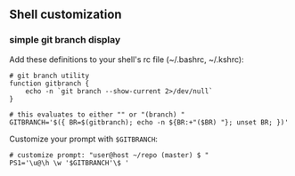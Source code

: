 ## Shell customization

### simple git branch display

Add these definitions to your shell's rc file (~/.bashrc, ~/.kshrc):
```
# git branch utility
function gitbranch {
	echo -n `git branch --show-current 2>/dev/null`
}

# this evaluates to either "" or "(branch) "
GITBRANCH='$({ BR=$(gitbranch); echo -n ${BR:+"($BR) "}; unset BR; })'
```

Customize your prompt with `$GITBRANCH`:
```
# customize prompt: "user@host ~/repo (master) $ "
PS1='\u@\h \w '$GITBRANCH'\$ '
```
